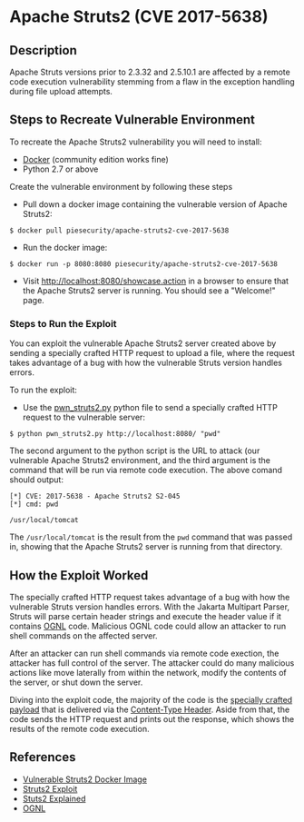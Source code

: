# Apache Struts2 (CVE 2017-5638)

## Description

Apache Struts versions prior to 2.3.32 and 2.5.10.1 are affected by a remote code execution vulnerability stemming from a flaw in the exception handling during file upload attempts.

## Steps to Recreate Vulnerable Environment

To recreate the Apache Struts2 vulnerability you will need to install:

* [Docker](https://docs.docker.com/engine/installation/) (community edition works fine)
* Python 2.7 or above

Create the vulnerable environment by following these steps

* Pull down a docker image containing the vulnerable version of Apache Struts2:
 ```
 $ docker pull piesecurity/apache-struts2-cve-2017-5638
 ```
* Run the docker image:
 ```
 $ docker run -p 8080:8080 piesecurity/apache-struts2-cve-2017-5638
 ````
* Visit [http://localhost:8080/showcase.action](http://localhost:8080/showcase.action) in a browser to ensure that the Apache Struts2 server is running. You should see a "Welcome!" page.

### Steps to Run the Exploit

You can exploit the vulnerable Apache Struts2 server created above by sending a specially crafted HTTP request to upload a file, where the request takes advantage of a bug with how the vulnerable Struts version handles errors.

To run the exploit:

* Use the [pwn_struts2.py](./pwn_struts2.py) python file to send a specially crafted HTTP request to the vulnerable server:
 ```
 $ python pwn_struts2.py http://localhost:8080/ "pwd"
 ```
 
 The second  argument to the python script is the URL to attack (our vulnerable Apache Struts2 environment, and the third argument is the command that will be run via remote code execution. The above comand should output:
 ```
 [*] CVE: 2017-5638 - Apache Struts2 S2-045
 [*] cmd: pwd

 /usr/local/tomcat
 ```

 The `/usr/local/tomcat` is the result from the `pwd` command that was passed in, showing that the Apache Struts2 server is running from that directory.

## How the Exploit Worked

The specially crafted HTTP request takes advantage of a bug with how the vulnerable Struts version handles errors. With the Jakarta Multipart Parser, Struts will parse certain header strings and execute the header value if it contains [OGNL](https://commons.apache.org/proper/commons-ognl/) code. Malicious OGNL code could allow an attacker to run shell commands on the affected server.

After an attacker can run shell commands via remote code exection, the attacker has full control of the server. The attacker could do many malicious actions like move laterally from within the network, modify the contents of the server, or shut down the server.

Diving into the exploit code, the majority of the code is the [specially crafted payload](https://github.com/ErikOwen/attack_replay/blob/master/apache_struts2/pwn_struts2.py#L9-L25) that is delivered via the [Content-Type Header](https://github.com/ErikOwen/attack_replay/blob/master/apache_struts2/pwn_struts2.py#L28). Aside from that, the code sends the HTTP request and prints out the response, which shows the results of the remote code execution.

## References

* [Vulnerable Struts2 Docker Image](https://hub.docker.com/r/piesecurity/apache-struts2-cve-2017-5638/)
* [Struts2 Exploit](https://github.com/rapid7/metasploit-framework/issues/8064)
* [Stuts2 Explained](https://www.tinfoilsecurity.com/blog/how-to-hack-with-Strutshock-Apache-Struts-2-RCE-CVE-2017-5638)
* [OGNL](https://commons.apache.org/proper/commons-ognl/)